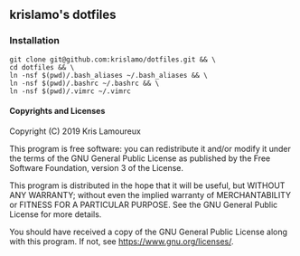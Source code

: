 ## krislamo's dotfiles

### Installation

```
git clone git@github.com:krislamo/dotfiles.git && \
cd dotfiles && \
ln -nsf $(pwd)/.bash_aliases ~/.bash_aliases && \
ln -nsf $(pwd)/.bashrc ~/.bashrc && \
ln -nsf $(pwd)/.vimrc ~/.vimrc
```

#### Copyrights and Licenses
Copyright (C) 2019  Kris Lamoureux

This program is free software: you can redistribute it and/or modify it under the terms of the GNU General Public License as published by the Free Software Foundation, version 3 of the License.

This program is distributed in the hope that it will be useful, but WITHOUT ANY WARRANTY; without even the implied warranty of MERCHANTABILITY or FITNESS FOR A PARTICULAR PURPOSE.  See the GNU General Public License for more details.

You should have received a copy of the GNU General Public License along with this program. If not, see <https://www.gnu.org/licenses/>.

